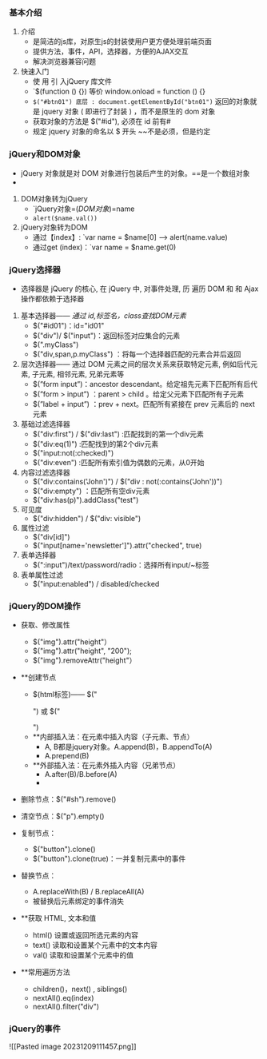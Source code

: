 
### 基本介绍

1. 介绍
	- 是简洁的js库，对原生js的封装使用户更方便处理前端页面
	- 提供方法，事件，API，选择器，方便的AJAX交互
	- 解决浏览器兼容问题
2. 快速入门
	- 使 用 <script type="text/javascript" src="./script/jquery-3.6.0.min.js"></script> 引 入jQuery 库文件
	- `$(function () {})   等价  window.onload = function () {}
	- `$("#btn01") 底层 : document.getElementById("btn01")`  返回的对象就是 jquery 对象 ( 即进行了封装 ) ，而不是原生的 dom 对象
	- 获取对象的方法是 $("#id"), 必须在 id 前有#
	- 规定 jquery 对象的命名以 $ 开头 ~~不是必须，但是约定

### jQuery和DOM对象

-  jQuery 对象就是对 DOM 对象进行包装后产生的对象。==是一个数组对象
- 
1. DOM对象转为jQuery
	- `jQuery对象=$(DOM对象)=$name
	- `alert($name.val())`
1. jQuery对象转为DOM
	- 通过【index】: `var name = $name[0] ——> alert(name.value)
	- 通过get (index)：`var name = $name.get(0)

### jQuery选择器

- 选择器是 jQuery 的核心, 在 jQuery 中, 对事件处理, 历 遍历 DOM 和 和 Ajax 操作都依赖于选择器
1. 基本选择器—— *通过 id,标签名，class查找DOM元素*
	-  $("#id01")：id="id01"
	-  $("div")/ $("input")：返回标签对应集合的元素
	- $(".myClass")
	-  $("div,span,p.myClass") ：将每一个选择器匹配的元素合并后返回
2. 层次选择器—— 通过 DOM 元素之间的层次关系来获取特定元素, 例如后代元素, 子元素, 相邻元素, 兄弟元素等
	-  $(”form input”)：ancestor descendant。给定祖先元素下匹配所有后代
	-  $(”form > input”) ：parent > child 。给定父元素下匹配所有子元素
	-  $(”label + input”) ：prev + next。匹配所有紧接在 prev 元素后的 next 元素
3. 基础过滤选择器
	-  $("div:first") / $("div:last") :匹配找到的第一个div元素
	- $("div:eq(1)") :匹配找到的第2个div元素
	-  $("input:not(:checked)")
	- $("div:even") :匹配所有索引值为偶数的元素，从0开始
4. 内容过滤选择器
	-  $("div:contains('John')") /  $("div : not(:contains('John'))")
	-  $("div:empty") ：匹配所有空div元素
	- $("div:has(p)").addClass("test")
5. 可见度
	- $("div:hidden") / $("div: visible")
6. 属性过滤
	- $("div[id]")
	-  $("input[name='newsletter']").attr("checked", true)
7. 表单选择器
	-  $(":input")/text/password/radio：选择所有input/~标签
8. 表单属性过滤
	- $("input:enabled") / disabled/checked

### jQuery的DOM操作

- 获取、修改属性
	- $("img").attr("height"）
	- $("img").attr("height", "200");
	- $("img").removeAttr("height"）
- **创建节点
	-  $(html标签)—— $("<p/>") 或 $("<p></p>")
	- **内部插入法：在元素中插入内容（子元素、节点）
		-  A, B都是jquery对象。A.append(B)，B.appendTo(A)
		- A.prepend(B)
	- **外部插入法：在元素外插入内容（兄弟节点）
		-  A.after(B)/B.before(A)
		- 
- 删除节点：$("#sh").remove()
- 清空节点：$("p").empty()
- 复制节点：
	- $("button").clone()
	- $("button").clone(true)：一并复制元素中的事件
- 替换节点：
	- A.replaceWith(B) / B.replaceAll(A)
	- 被替换后元素绑定的事件消失

- **获取 HTML, 文本和值
	- html() 设置或返回所选元素的内容
	- text() 读取和设置某个元素中的文本内容
	- val() 读取和设置某个元素中的值

- **常用遍历方法
	- children()，next() , siblings() 
	- nextAll().eq(index)
	- nextAll().filter("div")

### jQuery的事件

![[Pasted image 20231209111457.png]]